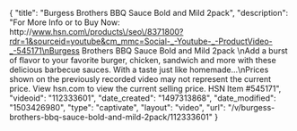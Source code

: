 {
    "title": "Burgess Brothers BBQ Sauce Bold and Mild 2pack",
    "description": "For More Info or to Buy Now: http:\/\/www.hsn.com\/products\/seo\/8371800?rdr=1&sourceid=youtube&cm_mmc=Social-_-Youtube-_-ProductVideo-_-545171\nBurgess Brothers BBQ Sauce Bold and Mild 2pack  \nAdd a burst of flavor to your favorite burger, chicken, sandwich and more with these delicious barbecue sauces. With a taste just like homemade...\nPrices shown on the previously recorded video may not represent the current price.  View hsn.com to view the current selling price. HSN Item #545171",
    "videoid": "112333601",
    "date_created": "1497313868",
    "date_modified": "1503426980",
    "type": "captivate",
    "layout": "video",
    "url": "\/v\/burgess-brothers-bbq-sauce-bold-and-mild-2pack\/112333601"
}